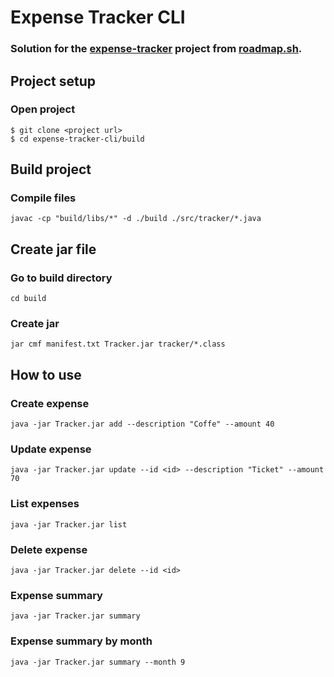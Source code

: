 # Expense Tracker CLI

### Solution for the [expense-tracker](https://roadmap.sh/projects/expense-tracker) project from [roadmap.sh](https://roadmap.sh).

## Project setup
### Open project
```
$ git clone <project url>
$ cd expense-tracker-cli/build
```
## Build project
### Compile files
```
javac -cp "build/libs/*" -d ./build ./src/tracker/*.java
```
## Create jar file
### Go to build directory
```
cd build
```
### Create jar
```
jar cmf manifest.txt Tracker.jar tracker/*.class
```
## How to use
### Create expense
```
java -jar Tracker.jar add --description "Coffe" --amount 40
```
### Update expense
```
java -jar Tracker.jar update --id <id> --description "Ticket" --amount 70
```
### List expenses
```
java -jar Tracker.jar list
```
### Delete expense
```
java -jar Tracker.jar delete --id <id>
```
### Expense summary
```
java -jar Tracker.jar summary
```
### Expense summary by month
```
java -jar Tracker.jar summary --month 9
```

